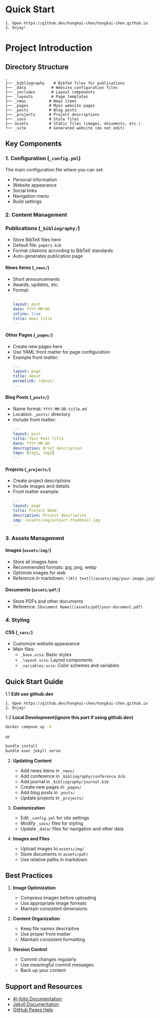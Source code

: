 # Quick Start
```
1. Open https://github.dev/hongkai-chen/hongkai-chen.github.io
2. Enjoy!
```

# Project Introduction
## Directory Structure

```
.
├── _bibliography    # BibTeX files for publications
├── _data           # Website configuration files
├── _includes       # Layout components
├── _layouts        # Page templates
├── _news          # News items
├── _pages         # Main website pages
├── _posts         # Blog posts
├── _projects      # Project descriptions
├── _sass          # Style files
├── assets         # Static files (images, documents, etc.)
└── _site          # Generated website (do not edit)
```

## Key Components


### 1. Configuration (`_config.yml`)
The main configuration file where you can set:
- Personal information
- Website appearance
- Social links
- Navigation menu
- Build settings

### 2. Content Management

### Publications (`_bibliography/`)
- Store BibTeX files here
- Default file: `papers.bib`
- Format citations according to BibTeX standards
- Auto-generates publication page

#### News Items (`_news/`)
- Short announcements
- Awards, updates, etc.
- Format:
  ```yaml
  ---
  layout: post
  date: YYYY-MM-DD
  inline: true
  title: News title
  ---
  ```

#### Other Pages (`_pages/`)
- Create new pages here
- Use YAML front matter for page configuration
- Example front matter:
  ```yaml
  ---
  layout: page
  title: About
  permalink: /about/
  ---
  ```
#### Blog Posts (`_posts/`)
- Name format: `YYYY-MM-DD-title.md`
- Location: `_posts/` directory
- Include front matter:
  ```yaml
  ---
  layout: post
  title: Your Post Title
  date: YYYY-MM-DD
  description: Brief description
  tags: [tag1, tag2]
  ---
  ```
#### Projects (`_projects/`)
- Create project descriptions
- Include images and details
- Front matter example:
  ```yaml
  ---
  layout: page
  title: Project Name
  description: Project description
  img: /assets/img/project-thumbnail.jpg
  ---
  ```

### 3. Assets Management

#### Images (`assets/img/`)
- Store all images here
- Recommended formats: jpg, png, webp
- Optimize images for web
- Reference in markdown: `![Alt text](/assets/img/your-image.jpg)`

#### Documents (`assets/pdf/`)
- Store PDFs and other documents
- Reference: `[Document Name](/assets/pdf/your-document.pdf)`


### 4. Styling

#### CSS (`_sass/`)
- Customize website appearance
- Main files:
  - `_base.scss`: Basic styles
  - `_layout.scss`: Layout components
  - `_variables.scss`: Color schemes and variables

## Quick Start Guide

1.1 **Edit use github.dev**
   ```
   1. Open https://github.dev/hongkai-chen/hongkai-chen.github.io
   2. Enjoy!
   ```

1.2 **Local Development(ignore this part if using github.dev)**
   ```bash
   docker compose up -d
   ```
   or 
   ```bash
   bundle install
   bundle exec jekyll serve
   ```
   
2. **Updating Content**
   - Add news items in `_news/`
   - Add conference in `_bibliography/conference.bib`
   - Add journal in `_bibliography/journal.bib`
   - Create new pages in `_pages/`
   - Add blog posts in `_posts/`
   - Update projects in `_projects/`
   
3. **Customization**
   - Edit `_config.yml` for site settings
   - Modify `_sass/` files for styling
   - Update `_data/` files for navigation and other data

4. **Images and Files**
   - Upload images to `assets/img/`
   - Store documents in `assets/pdf/`
   - Use relative paths in markdown

## Best Practices

1. **Image Optimization**
   - Compress images before uploading
   - Use appropriate image formats
   - Maintain consistent dimensions

2. **Content Organization**
   - Keep file names descriptive
   - Use proper front matter
   - Maintain consistent formatting

3. **Version Control**
   - Commit changes regularly
   - Use meaningful commit messages
   - Back up your content

## Support and Resources

- [Al-folio Documentation](https://github.com/alshedivat/al-folio)
- [Jekyll Documentation](https://jekyllrb.com/docs/)
- [GitHub Pages Help](https://docs.github.com/en/pages)

